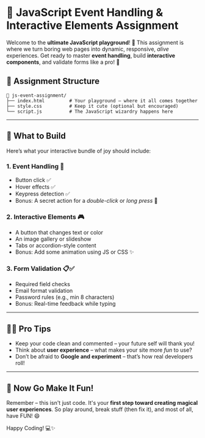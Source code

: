 # 🎯 JavaScript Event Handling & Interactive Elements Assignment

Welcome to the **ultimate JavaScript playground**! 🎉 This assignment is where we turn boring web pages into dynamic, responsive, _alive_ experiences. Get ready to master **event handling**, build **interactive components**, and validate forms like a pro! 💪

## 📁 Assignment Structure

```
📂 js-event-assignment/
├── index.html         # Your playground – where it all comes together
├── style.css          # Keep it cute (optional but encouraged)
└── script.js          # The JavaScript wizardry happens here
```

---

## 🧪 What to Build

Here’s what your interactive bundle of joy should include:

### 1. Event Handling 🎈

- Button click ✅
- Hover effects ✅
- Keypress detection ✅
- Bonus: A secret action for a _double-click_ or _long press_ 🤫

### 2. Interactive Elements 🎮

- A button that changes text or color
- An image gallery or slideshow
- Tabs or accordion-style content
- Bonus: Add some animation using JS or CSS ✨

### 3. Form Validation 📋✅

- Required field checks
- Email format validation
- Password rules (e.g., min 8 characters)
- Bonus: Real-time feedback while typing

---

## 🧙‍♂️ Pro Tips

- Keep your code clean and commented – your future self will thank you!
- Think about **user experience** – what makes your site more _fun_ to use?
- Don’t be afraid to **Google and experiment** – that’s how real developers roll!

---

## 🎉 Now Go Make It Fun!

Remember – this isn't just code. It's your **first step toward creating magical user experiences**. So play around, break stuff (then fix it), and most of all, have FUN! 😄

Happy Coding! 💻✨
